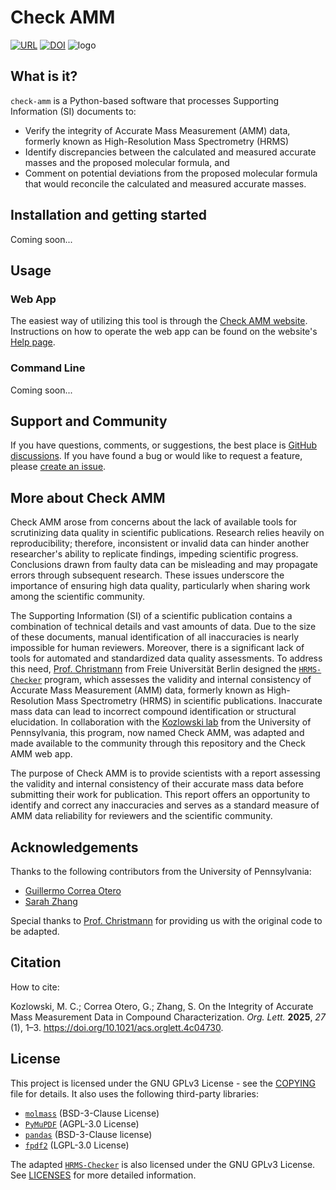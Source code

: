 # Check AMM

[![URL](https://img.shields.io/badge/URL-check--amm.vercel.app-blue)](https://check-amm.vercel.app/home)
[![DOI](https://img.shields.io/badge/DOI-10.1021%2Facs.orglett.4c04730-blue)](https://doi.org/10.1021/acs.orglett.4c04730)
![logo](https://github.com/user-attachments/assets/3edd8e9a-5b25-4905-b596-bde023825503)


## What is it?

`check-amm` is a Python-based software that processes Supporting Information (SI) documents to:

* Verify the integrity</strong> of Accurate Mass Measurement (AMM) data, formerly known as High-Resolution Mass Spectrometry (HRMS)
* Identify discrepancies</strong> between the calculated and measured accurate masses and the proposed molecular formula, and
* Comment on potential deviations</strong> from the proposed molecular formula that would reconcile the calculated and measured accurate masses.


## Installation and getting started

Coming soon...


## Usage

### Web App

The easiest way of utilizing this tool is through the [Check AMM website](https://check-amm.vercel.app/home). Instructions on how to operate the web app can be found on the website's [Help page](https://check-amm.vercel.app/help).

### Command Line

Coming soon...


## Support and Community

If you have questions, comments, or suggestions, the best place is [GitHub discussions](https://github.com/kozlowski-lab/check-amm/discussions). If you have found a bug or would like to request a feature, please [create an issue](https://github.com/kozlowski-lab/check-amm/issues).


## More about Check AMM

Check AMM arose from concerns about the lack of available tools for scrutinizing data quality in scientific publications. Research relies heavily on reproducibility; therefore, inconsistent or invalid data can hinder another researcher's ability to replicate findings, impeding scientific progress. Conclusions drawn from faulty data can be misleading and may propagate errors through subsequent research. These issues underscore the importance of ensuring high data quality, particularly when sharing work among the scientific community.

The Supporting Information (SI) of a scientific publication contains a combination of technical details and vast amounts of data. Due to the size of these documents, manual identification of all inaccuracies is nearly impossible for human reviewers. Moreover, there is a significant lack of tools for automated and standardized data quality assessments. To address this need, [Prof. Christmann](https://www.bcp.fu-berlin.de/en/chemie/chemie/forschung/OrgChem/christmann/index.html) from Freie Universität Berlin designed the [`HRMS-Checker`](https://github.com/match22lab/HRMS-Checker-2.0) program, which assesses the validity and internal consistency of Accurate Mass Measurement (AMM) data, formerly known as High-Resolution Mass Spectrometry (HRMS) in scientific publications. Inaccurate mass data can lead to incorrect compound identification or structural elucidation. In collaboration with the [Kozlowski lab](https://www.mckgroup.org/) from the University of Pennsylvania, this program, now named Check AMM, was adapted and made available to the community through this repository and the Check AMM web app.

The purpose of Check AMM is to provide scientists with a report assessing the validity and internal consistency of their accurate mass data before submitting their work for publication. This report offers an opportunity to identify and correct any inaccuracies and serves as a standard measure of AMM data reliability for reviewers and the scientific community.


## Acknowledgements

Thanks to the following contributors from the University of Pennsylvania:
- [Guillermo Correa Otero](https://github.com/guille797)
- [Sarah Zhang](https://github.com/sarahzhanng)

Special thanks to [Prof. Christmann](https://github.com/match22lab) for providing us with the original code to be adapted.


## Citation

How to cite:

Kozlowski, M. C.; Correa Otero, G.; Zhang, S. On the Integrity of Accurate Mass Measurement Data in Compound Characterization. *Org. Lett.* **2025**, *27* (1), 1–3. https://doi.org/10.1021/acs.orglett.4c04730.


## License

This project is licensed under the GNU GPLv3 License - see the [COPYING](COPYING) file for details. It also uses the following third-party libraries:
- [`molmass`](https://github.com/cgohlke/molmass) (BSD-3-Clause License)
- [`PyMuPDF`](https://github.com/pymupdf/PyMuPDF) (AGPL-3.0 License)
- [`pandas`](https://github.com/pandas-dev/pandas) (BSD-3-Clause license)
- [`fpdf2`]([https://github.com/Setasign/FPDF?tab=readme-ov-file](https://github.com/py-pdf/fpdf2)) (LGPL-3.0 License)

The adapted [`HRMS-Checker`](https://github.com/match22lab/HRMS-Checker-2.0) is also licensed under the GNU GPLv3 License. See [LICENSES](/LICENSES) for more detailed information.
